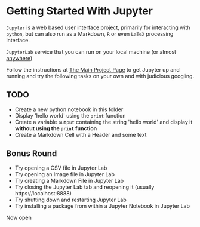 # Getting Started With Jupyter

`Jupyter` is a web based user interface project, primarily for interacting with `python`, but can also run as a Markdown, `R` or even `LaTeX` processing interface. 

`JupyterLab` service that you can run on your local machine (or almost [anywhere](https://www.dataschool.io/cloud-services-for-jupyter-notebook/))

Follow the instructions at [The Main Project Page](https://jupyterlab.readthedocs.io/en/stable/getting_started/overview.html) to get Jupyter up and running and try the following tasks on your own and with judicious googling.

## TODO
* Create a new python notebook in this folder
* Display 'hello world' using the `print` function
* Create a variable `output` containing the string 'hello world' and display it **without using the `print` function**
* Create a Markdown Cell with a Header and some text

## Bonus Round
* Try opening a CSV file in Jupyter Lab
* Try opening an Image file in Jupyter Lab
* Try creating a Markdown File in Jupyter Lab
* Try closing the Jupyter Lab tab and reopening it (usually https://localhost:8888)
* Try shutting down and restarting Jupyter Lab
* Try installing a package from within a Jupyter Notebook in Jupyter Lab

Now open 